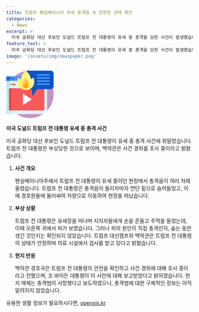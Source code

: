 ```yaml
---
title: 트럼프 펜실베이니아 유세 총격음 속 안전한 상태 확인
categories:
  - News
excerpt: >
  미국 공화당 대선 후보인 도널드 트럼프 전 대통령이 유세 중 총격을 당한 사건이 발생했습니다. 트럼프는 총격음을 듣고 몸을 숨겼으며, 귀에서 피가 나는 모습을 보였습니다. 현지 의료 시설에서 상태를 점검받고 있으며, 백악관은 사건 경위를 조사 중이라고 밝혔습니다. 트럼프 캠프는 트럼프의 안전을 확인하고 있으며, 총격범은 사망한 것으로 전해졌으나 자세한 내용은 확인되지 않았습니다.
feature_text: >
  미국 공화당 대선 후보인 도널드 트럼프 전 대통령이 유세 중 총격을 당한 사건이 발생했습니다. 트럼프는 총격음을 듣고 몸을 숨겼으며, 귀에서 피가 나는 모습을 보였습니다. 현지 의료 시설에서 상태를 점검받고 있으며, 백악관은 사건 경위를 조사 중이라고 밝혔습니다. 트럼프 캠프는 트럼프의 안전을 확인하고 있으며, 총격범은 사망한 것으로 전해졌으나 자세한 내용은 확인되지 않았습니다.
image: '/assets/img/newspaper.png'
---
```


<p><img src="/assets/img/news.png" alt="rentncar 속보" /></p>

<p><strong>미국 도널드 트럼프 전 대통령 유세 중 총격 사건</strong> </p>

<p>미국 공화당 대선 후보인 도널드 트럼프 전 대통령이 유세 중 총격 사건에 휘말렸습니다. 트럼프 전 대통령은 부상당한 것으로 보이며, 백악관은 사건 경위를 조사 중이라고 밝혔습니다.</p>

<ol>
<li><p><strong>사건 개요</strong></p>

<p>펜실베이니아주에서 트럼프 전 대통령이 유세 중이던 현장에서 총격음이 여러 차례 울렸습니다. 트럼프 전 대통령은 총격음이 들리자마자 연단 밑으로 숨어들었고, 이에 경호원들에 둘러싸여 차량으로 이동하여 현장을 떠났습니다. </p></li>
<li><p><strong>부상 상황</strong></p>

<p>트럼프 전 대통령은 유세장을 떠나며 지지자들에게 손을 흔들고 주먹을 들었는데, 이때 오른쪽 귀에서 피가 보였습니다. 그러나 피의 원인이 직접 총격인지, 숨는 동안 생긴 것인지는 확인되지 않았습니다. 트럼프 대선캠프와 백악관은 트럼프 전 대통령의 상태가 안정하며 의료 시설에서 검사를 받고 있다고 밝혔습니다.</p></li>
<li><p><strong>현지 반응</strong></p>

<p>백악관 경호국은 트럼프 전 대통령의 안전을 확인하고 사건 경위에 대해 조사 중이라고 전했으며, 조 바이든 대통령이 이 사안에 대해 보고받았다고 밝혀졌습니다. 현지 매체는 총격범이 사망했다고 보도하였으나, 총격범에 대한 구체적인 정보는 아직 알려지지 않았습니다.</p></li>
</ol>
유용한 생활 정보가 필요하시다면, <a href="https://opensis.kr" rel="dofollow">opensis.kr</a>


